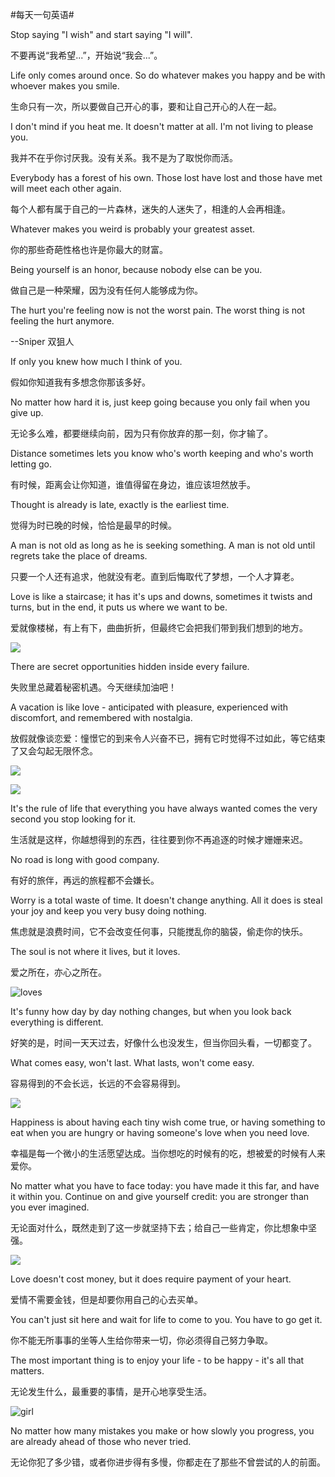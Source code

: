 #每天一句英语#

Stop saying "I wish" and start saying "I will".

不要再说“我希望...”，开始说“我会...”。

Life only comes around once. So do whatever makes you happy and be with whoever makes you smile.

生命只有一次，所以要做自己开心的事，要和让自己开心的人在一起。

I don't mind if you heat me. It doesn't matter at all. I'm not living to please you.

我并不在乎你讨厌我。没有关系。我不是为了取悦你而活。

Everybody has a forest of his own. Those lost have lost and those have met will meet each other again.

每个人都有属于自己的一片森林，迷失的人迷失了，相逢的人会再相逢。

Whatever makes you weird is probably your greatest asset.

你的那些奇葩性格也许是你最大的财富。

Being yourself is an honor, because nobody else can be you.

做自己是一种荣耀，因为没有任何人能够成为你。

The hurt you're feeling now is not the worst pain. The worst thing is not feeling the hurt anymore.

--Sniper 双狙人

If only you knew how much I think of you.

假如你知道我有多想念你那该多好。

No matter how hard it is, just keep going because you only fail when you give up.

无论多么难，都要继续向前，因为只有你放弃的那一刻，你才输了。

Distance sometimes lets you know who's worth keeping and who's worth letting go.

有时候，距离会让你知道，谁值得留在身边，谁应该坦然放手。

Thought is already is late, exactly is the earliest time.

觉得为时已晚的时候，恰恰是最早的时候。

A man is not old as long as he is seeking something. A man is not old until regrets take the place of dreams.

只要一个人还有追求，他就没有老。直到后悔取代了梦想，一个人才算老。

Love is like a staircase; it has it's ups and downs, sometimes it twists and turns, but in the end, it puts us where we want to be.

爱就像楼梯，有上有下，曲曲折折，但最终它会把我们带到我们想到的地方。

![](http://ww2.sinaimg.cn/mw690/714d3dd0gw1f8qly4853jj20dw0jdadq.jpg)

There are secret opportunities hidden inside every failure.

失败里总藏着秘密机遇。今天继续加油吧！

A vacation is like love - anticipated with pleasure, experienced with discomfort, and remembered with nostalgia.

放假就像谈恋爱：憧憬它的到来令人兴奋不已，拥有它时觉得不过如此，等它结束了又会勾起无限怀念。


![](http://ww1.sinaimg.cn/mw690/714d3dd0gw1f95ex48kvhj20cf0c9777.jpg)

![](http://ww4.sinaimg.cn/mw690/84f909afjw1f95e9j71goj20dc0d7abb.jpg)

It's the rule of life that everything you have always wanted comes the very second you stop looking for it.

生活就是这样，你越想得到的东西，往往要到你不再追逐的时候才姗姗来迟。

No road is long with good company.

有好的旅伴，再远的旅程都不会嫌长。

Worry is a total waste of time. It doesn't change anything. All it does is steal your joy and keep you very busy doing nothing.

焦虑就是浪费时间，它不会改变任何事，只能搅乱你的脑袋，偷走你的快乐。

The soul is not where it lives, but it loves.

爱之所在，亦心之所在。

![loves](http://ww3.sinaimg.cn/mw690/714d3dd0gw1f9ddm5pkwpj20c8096myp.jpg "")

It's funny how day by day nothing changes, but when you look back everything is different.

好笑的是，时间一天天过去，好像什么也没发生，但当你回头看，一切都变了。

What comes easy, won't last. What lasts, won't come easy.

容易得到的不会长远，长远的不会容易得到。

![](http://ww1.sinaimg.cn/mw690/714d3dd0gw1f9nubqndtfj20e609gwfi.jpg)

Happiness is about having each tiny wish come true, or having something to eat when you are hungry or having someone's love when you need love.

幸福是每一个微小的生活愿望达成。当你想吃的时候有的吃，想被爱的时候有人来爱你。

No matter what you have to face today: you have made it this far, and have it within you. Continue on and give yourself credit: you are stronger than you ever imagined.

无论面对什么，既然走到了这一步就坚持下去；给自己一些肯定，你比想象中坚强。


![](http://ww4.sinaimg.cn/mw690/714d3dd0gw1f9m8h7rwr0j20c80853zf.jpg)

Love doesn't cost money, but it does require payment of your heart.

爱情不需要金钱，但是却要你用自己的心去买单。

You can't just sit here and wait for life to come to you. You have to go get it.

你不能无所事事的坐等人生给你带来一切，你必须得自己努力争取。

The most important thing is to enjoy your life - to be happy - it's all that matters.

无论发生什么，最重要的事情，是开心地享受生活。

![girl](http://ww3.sinaimg.cn/mw690/714d3dd0gw1fb7mqh7ibdj20c80bqad8.jpg "")

No matter how many mistakes you make or how slowly you progress, you are already ahead of those who never tried.

无论你犯了多少错，或者你进步得有多慢，你都走在了那些不曾尝试的人的前面。

